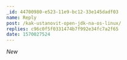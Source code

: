 ```yaml
---
_id: 44700980-e523-11e9-bc12-33e145dadf03
name: Reply
post: /kak-ustanovit-open-jdk-na-os-linux/
replies: c96c0f5f0331474b7f992e34fc7a2f65
date: 1570027524
---
```

*New*
